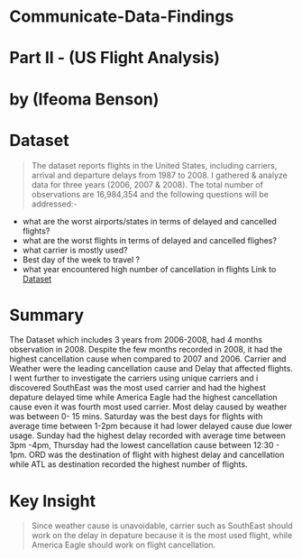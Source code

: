 # Communicate-Data-Findings
# Part II - (US Flight Analysis)
# by (Ifeoma Benson)
# Dataset
> The dataset reports flights in the United States, including carriers, arrival and departure delays from 1987 to 2008. I gathered & analyze data for three years (2006, 2007 & 2008).  The total number of  observations are 16,984,354  and the following questions will be addressed:-

- what are the worst airports/states in terms of delayed and cancelled flights?
 - what are the worst flights in terms of delayed and cancelled flighes?
- what carrier is mostly used? 
- Best day of the week to travel ?
- what year encountered  high number of cancellation in flights
Link to  [Dataset](http://stat-computing.org/dataexpo/2009/the-data.html)  
# Summary
The Dataset which includes 3 years from 2006-2008, had 4 months observation in 2008. Despite the few months recorded in 2008, it had the highest cancellation cause when compared to 2007 and 2006. Carrier and Weather were the leading cancellation cause and Delay that affected flights. I went further to investigate the carriers using unique carriers and i discovered SouthEast was the most used carrier and had the highest depature delayed time while America Eagle had the highest cancellation cause even it was fourth most used carrier. Most delay caused by weather was between 0- 15 mins.  Saturday was the best days for flights with average time between 1-2pm  because it had lower delayed cause due lower usage. Sunday had the highest delay recorded with average time between 3pm -4pm, Thursday had the lowest cancellation cause between 12:30 - 1pm.  ORD was the destination of flight with highest delay and cancellation while ATL as destination recorded the highest number of flights.
# Key Insight

>  Since weather cause is unavoidable, carrier such as SouthEast should work on the delay in depature because it is the most used flight, while America Eagle should work on flight cancellation.
